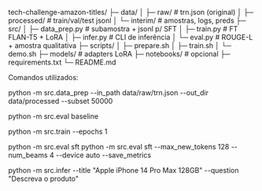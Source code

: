 tech-challenge-amazon-titles/
├─ data/
│  ├─ raw/            # trn.json (original)
│  ├─ processed/      # train/val/test jsonl
│  └─ interim/        # amostras, logs, preds
├─ src/
│  ├─ data_prep.py    # subamostra + jsonl p/ SFT
│  ├─ train.py        # FT FLAN-T5 + LoRA
│  ├─ infer.py        # CLI de inferência
│  └─ eval.py         # ROUGE-L + amostra qualitativa
├─ scripts/
│  ├─ prepare.sh
│  ├─ train.sh
│  └─ demo.sh
├─ models/            # adapters LoRA
├─ notebooks/         # opcional
├─ requirements.txt
└─ README.md


Comandos utilizados:

python -m src.data_prep --in_path data/raw/trn.json --out_dir data/processed --subset 50000

python -m src.eval baseline

python -m src.train --epochs 1

python -m src.eval sft
python -m src.eval sft --max_new_tokens 128 --num_beams 4 --device auto --save_metrics


python -m src.infer --title "Apple iPhone 14 Pro Max 128GB" --question "Descreva o produto"
